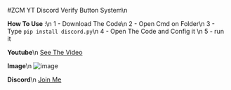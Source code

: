 #ZCM YT
Discord Verify Button System\n


**How To Use** :\n
1 - Download The Code\n
2 - Open Cmd on Folder\n
3 - Type ```pip install discord.py```\n
4 - Open The Code and Config it \n
5 - run it

**Youtube**\n
[See The Video](https://youtu.be/rLvTZ7qzX94)

**Image**\n
![image](https://github.com/ICE-TOOLS/VerifySystem/assets/103214770/27440141-d6dc-4dcb-9b30-96102df45ccc)


**Discord**\n
[Join Me](https://discord.gg/Drxz238Wcb/)
